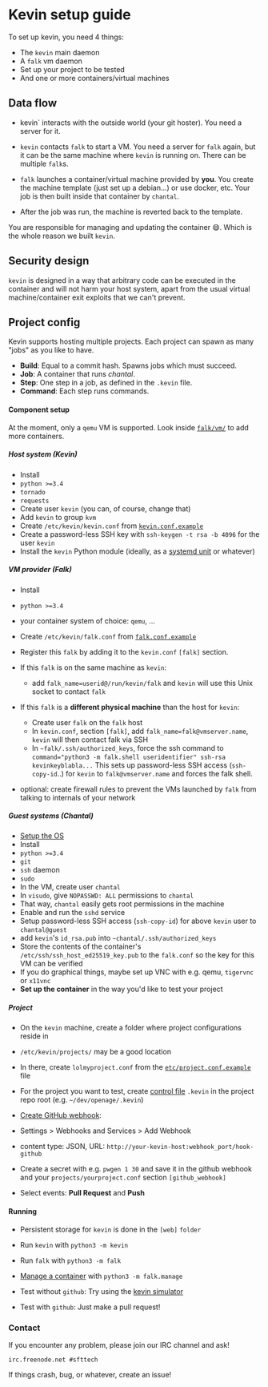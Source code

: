 Kevin setup guide
=================

To set up kevin, you need 4 things:

* The `kevin` main daemon
* A `falk` vm daemon
* Set up your project to be tested
* And one or more containers/virtual machines


Data flow
---------

* kevin` interacts with the outside world (your git hoster).
  You need a server for it.

* `kevin` contacts `falk` to start a VM. You need a server for `falk` again,
  but it can be the same machine where `kevin` is running on.
  There can be multiple `falk`s.

* `falk` launches a container/virtual machine provided by **you**. You
  create the machine template (just set up a debian...) or use docker, etc.
  Your job is then built inside that container by `chantal`.

* After the job was run, the machine is reverted back to the template.

You are responsible for managing and updating the container :smile:.
Which is the whole reason we built `kevin`.


Security design
---------------

`kevin` is designed in a way that arbitrary code can be executed in the
container and will not harm your host system, apart from the usual virtual
machine/container exit exploits that we can't prevent.


Project config
--------------

Kevin supports hosting multiple projects.
Each project can spawn as many "jobs" as you like to have.

* **Build**: Equal to a commit hash. Spawns jobs which must succeed.
* **Job**: A container that runs *chantal*.
* **Step**: One step in a job, as defined in the `.kevin` file.
* **Command**: Each step runs commands.


#### Component setup

At the moment, only a `qemu` VM is supported.
Look inside [`falk/vm/`](/falk/vm) to add more containers.


##### Host system (Kevin)

 - Install
  - `python >=3.4`
  - `tornado`
  - `requests`
 - Create user `kevin` (you can, of course, change that)
  - Add `kevin` to group `kvm`
  - Create `/etc/kevin/kevin.conf` from [`kevin.conf.example`](/etc/kevin.conf.example)
  - Create a password-less SSH key with `ssh-keygen -t rsa -b 4096` for the user `kevin`
 - Install the `kevin` Python module (ideally, as a [systemd unit](/etc/kevin.service) or whatever)


##### VM provider (Falk)

 - Install
  - `python >=3.4`
  - your container system of choice: `qemu`, ...

 - Create `/etc/kevin/falk.conf` from [`falk.conf.example`](/etc/falk.conf.example)

 - Register this `falk` by adding it to the `kevin.conf` `[falk]` section.
  - If this `falk` is on the same machine as `kevin`:
    - add `falk_name=userid@/run/kevin/falk`
      and `kevin` will use this Unix socket to contact `falk`

  - If this `falk` is a **different physical machine** than the host for `kevin`:
    - Create user `falk` on the `falk` host
    - In `kevin.conf`, section `[falk]`, add `falk_name=falk@vmserver.name`,
      `kevin` will then contact falk via SSH
    - In `~falk/.ssh/authorized_keys`, force the ssh command to
      `command="python3 -m falk.shell useridentifier" ssh-rsa kevinkeyblabla...`
      This sets up password-less SSH access (`ssh-copy-id`..)
      for `kevin` to `falk@vmserver.name` and forces the falk shell.

 - optional: create firewall rules to prevent the VMs launched by `falk`
   from talking to internals of your network


##### Guest systems (Chantal)

 - [Setup the OS](https://wiki.archlinux.org/index.php/QEMU#Creating_new_virtualized_system)
 - Install
  - `python >=3.4`
  - `git`
  - `ssh` daemon
  - `sudo`
 - In the VM, create user `chantal`
 - In `visudo`, give `NOPASSWD: ALL` permissions to `chantal`
  - That way, `chantal` easily gets root permissions in the machine
 - Enable and run the `sshd` service
 - Setup password-less SSH access (`ssh-copy-id`) for above `kevin` user to `chantal@guest`
  - add `kevin`'s `id_rsa.pub` into `~chantal/.ssh/authorized_keys`
 - Store the contents of the container's `/etc/ssh/ssh_host_ed25519_key.pub`
   to the `falk.conf` so the key for this VM can be verified
 - If you do graphical things, maybe set up VNC with e.g. qemu, `tigervnc` or `x11vnc`
 - **Set up the container** in the way you'd like to test your project


##### Project

 - On the `kevin` machine,
   create a folder where project configurations reside in
  - `/etc/kevin/projects/` may be a good location
  - In there, create `lolmyproject.conf` from the
    [`etc/project.conf.example`](/etc/project.conf.example) file

 - For the project you want to test,
   create [control file](/etc/controlfile.example) `.kevin`
   in the project repo root (e.g. `~/dev/openage/.kevin`)

 - [Create GitHub webhook](https://developer.github.com/webhooks/creating/):
  - Settings > Webhooks and Services > Add Webhook
  - content type: JSON, URL: `http://your-kevin-host:webhook_port/hook-github`
  - Create a secret with e.g. `pwgen 1 30` and save it in the github webhook
    and your `projects/yourproject.conf` section `[github_webhook]`
  - Select events: **Pull Request** and **Push**


#### Running

* Persistent storage for `kevin` is done in the `[web]` `folder`
* Run `kevin` with `python3 -m kevin`
* Run `falk` with `python3 -m falk`
* [Manage a container](falk.md#managing-vms) with `python3 -m falk.manage`

* Test without `github`: Try using the [kevin simulator](simulator.md)
* Test with `github`: Just make a pull request!


### Contact

If you encounter any problem, please join our IRC channel and ask!

```
irc.freenode.net #sfttech
```

If things crash, bug, or whatever, create an issue!
